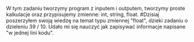 W tym zadaniu tworzymy program z inputem i outputem, tworzymy proste kalkulacje oraz przypisujemy zmienne: int, string, float.
#Dzisiaj poszerzyłem swoją wiedzę na temat typu zmiennej "float", dzieki zadaniu o dzieleniu 39 / 10. 
Udało mi się nauczyć jak zapisywać informacje napisane "w jednej lini kodu".
